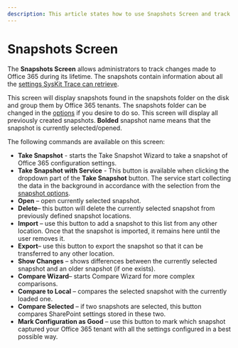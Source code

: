```yaml
---
description: This article states how to use Snapshots Screen and track changes made to your Office 365 tenant settings during its lifetime.
---
```


# Snapshots Screen

The **Snapshots Screen** allows administrators to track changes made to Office 365 during its lifetime. The snapshots contain information about all the [settings SysKit Trace can retrieve](../how-to/create-snapshot.md).

This screen will display snapshots found in the snapshots folder on the disk and group them by Office 365 tenants. The snapshots folder can be changed in the [options](options-wizard.md) if you desire to do so. This screen will display all previously created snapshots. **Bolded** snapshot name means that the snapshot is currently selected/opened.

The following commands are available on this screen:

* **Take Snapshot** - starts the Take Snapshot Wizard to take a snapshot of Office 365 configuration settings.
* **Take Snapshot with Service** - This button is available when clicking the dropdown part of the **Take Snapshot** button. The service start collecting the data in the background in accordance with the selection from the [snapshot options](options-wizard.md#snapshot-options).
* **Open** – open currently selected snapshot.
* **Delete**– this button will delete the currently selected snapshot from previously defined snapshot locations.
* **Import** – use this button to add a snapshot to this list from any other location. Once that the snapshot is imported, it remains here until the user removes it.
* **Export**– use this button to export the snapshot so that it can be transferred to any other location. 
* **Show Changes** – shows differences between the currently selected snapshot and an older snapshot \(if one exists\).
* **Compare Wizard**– starts Compare Wizard for more complex comparisons.
* **Compare to Local** – compares the selected snapshot with the currently loaded one.
* **Compare Selected**  – if two snapshots are selected, this button compares SharePoint settings stored in these two.
* **Mark Configuration as Good** – use this button to mark which snapshot captured your Office 365 tenant with all the settings configured in a best possible way.

